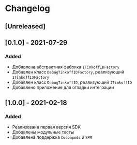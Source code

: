 # Changelog
## [Unreleased]

## [0.1.0] - 2021-07-29

### Added
* Добавлена абстрактная фабрика `ITinkoffIDFactory`
* Добавлен класс `DebugTinkoffIDFactory`, реализующий `ITinkoffIDFactory`
* Добавлен класс `DebugTinkoffID`, реализующий `ITinkoffID`
* Добавлено приложение для отладки интеграции

## [1.0.0] - 2021-02-18
### Added
* Реализована первая версия SDK
* Добавлены модульные тесты
* Добавлена поддержка `Cocoapods` и `SPM`
